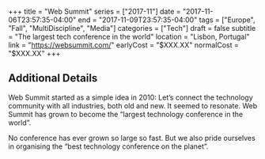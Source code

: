 +++
title = "Web Summit"
series = ["2017-11"]
date = "2017-11-06T23:57:35-04:00"
end = "2017-11-09T23:57:35-04:00"
tags = ["Europe", "Fall", "MultiDiscipline", "Media"]
categories = ["Tech"]
draft = false
subtitle = "The largest tech conference in the world"
location = "Lisbon, Portugal"
link = "https://websummit.com/"
earlyCost = "$XXX.XX"
normalCost = "$XXX.XX"
+++

<!--more-->

## Additional Details

Web Summit started as a simple idea in 2010: Let’s connect the technology community with all industries, both old and new. It seemed to resonate. Web Summit has grown to become the “largest technology conference in the world”.

No conference has ever grown so large so fast. But we also pride ourselves in organising the “best technology conference on the planet”.
